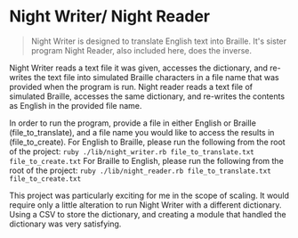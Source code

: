 # Night Writer/ Night Reader

> Night Writer is designed to translate English text into Braille. It's sister program Night Reader, also included here, does the inverse.

Night Writer reads a text file it was given, accesses the dictionary, and re-writes the text file into simulated Braille characters in a file name that was provided when the program is run.
Night reader reads a text file of simulated Braille, accesses the same dictionary, and re-writes the contents as English in the provided file name.

In order to run the program, provide a file in either English or Braille (file_to_translate), and a file name you would like to access the results in (file_to_create).
For English to Braille, please run the following from the root of the project:
``ruby ./lib/night_writer.rb file_to_translate.txt file_to_create.txt``
For Braille to English, please run the following from the root of the project:
``ruby ./lib/night_reader.rb file_to_translate.txt file_to_create.txt``

This project was particularly exciting for me in the scope of scaling. It would require only a little alteration to run Night Writer with a different dictionary. Using a CSV to store the dictionary, and creating a module that handled the dictionary was very satisfying.
